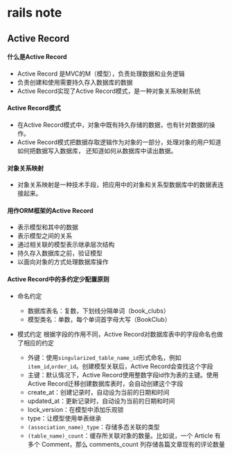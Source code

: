 # rails note
## Active Record

#### 什么是Active Record
* Active Record 是MVC的M（模型），负责处理数据和业务逻辑
* 负责创建和使用需要持久存入数据库的数据
* Active Record实现了Active Record模式，是一种对象关系映射系统

#### Active Record模式
* 在Active Record模式中，对象中既有持久存储的数据，也有针对数据的操作。
* Active Record模式把数据存取逻辑作为对象的一部分，处理对象的用户知道如何把数据写入数据库，
还知道如何从数据库中读出数据。

#### 对象关系映射
* 对象关系映射是一种技术手段，把应用中的对象和关系型数据库中的数据表连接起来。

#### 用作ORM框架的Active Record
* 表示模型和其中的数据
* 表示模型之间的关系
* 通过相关联的模型表示继承层次结构
* 持久存入数据库之前，验证模型
* 以面向对象的方式处理数据库操作

#### Active Record中的多约定少配置原则
* 命名约定
	* 数据库表名：复数，下划线分隔单词（book_clubs）
	* 模型类名：单数，每个单词首字母大写（BookClub）

* 模式约定
根据字段的作用不同，Active Record对数据库表中的字段命名也做了相应的约定	
	* 外键：使用`singularized_table_name_id`形式命名，例如`item_id`,`order_id`。创建模型关联后，Active Record会查找这个字段
	* 主键：默认情况下，Active Record使用整数字段id作为表的主键。使用Active Record迁移创建数据库表时，会自动创建这个字段
	* create_at：创建记录时，自动设为当前的日期和时间
	* updated_at：更新记录时，自动设为当前的日期和时间
	* lock_version：在模型中添加乐观锁
	* type：让模型使用单表继承
	* `(association_name)_type`：存储多态关联的类型
	* `(table_name)_count`：缓存所关联对象的数量。比如说，一个 Article 有多个 Comment，那么 comments_count 列存储各篇文章现有的评论数量

